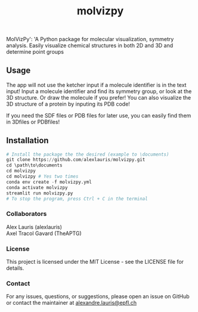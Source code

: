 <h1 align="center">
molvizpy
</h1>

<br>


MolVizPy': 'A Python package for molecular visualization, symmetry analysis. Easily visualize chemical structures in both 2D and 3D and determine point groups

## Usage
The app will not use the ketcher input if a molecule identifier is in the text input! 
Input a molecule identifier and find its symmetry group, or look at the 3D structure. Or draw the molecule if you prefer! 
You can also visualize the 3D structure of a protein by inputing its PDB code!

If you need the SDF files or PDB files for later use, you can easily find them in 3Dfiles or PDBfiles!

## Installation
```python
# Install the package the the desired (example to \documents)
git clone https://github.com/alexlauris/molvizpy.git
cd \path\to\documents
cd molvizpy
cd molvizpy # Yes two times
conda env create -f molvizpy.yml
conda activate molvizpy
streamlit run molvizpy.py
# To stop the program, press Ctrl + C in the terminal
```

### Collaborators
Alex Lauris (alexlauris) <br>
Axel Tracol Gavard (TheAPTG)

### License
This project is licensed under the MIT License - see the LICENSE file for details.

### Contact
For any issues, questions, or suggestions, please open an issue on GitHub or contact the maintainer at alexandre.lauris@epfl.ch


